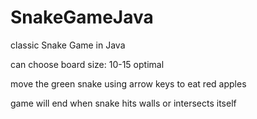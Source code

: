 # SnakeGameJava

classic Snake Game in Java

can choose board size: 10-15 optimal

move the green snake using arrow keys to eat red apples

game will end when snake hits walls or intersects itself


